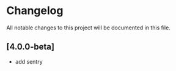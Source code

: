 # Changelog
All notable changes to this project will be documented in this file.

## [4.0.0-beta]
- add sentry
